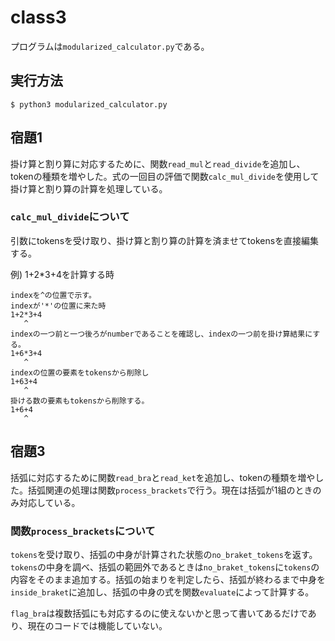 # class3

プログラムは`modularized_calculator.py`である。

## 実行方法

```
$ python3 modularized_calculator.py
```

## 宿題1

掛け算と割り算に対応するために、関数`read_mul`と`read_divide`を追加し、tokenの種類を増やした。式の一回目の評価で関数`calc_mul_divide`を使用して掛け算と割り算の計算を処理している。

### `calc_mul_divide`について

引数にtokensを受け取り、掛け算と割り算の計算を済ませてtokensを直接編集する。

例) 1+2*3+4を計算する時

```
indexを^の位置で示す。
indexが'*'の位置に来た時
1+2*3+4
   ^
indexの一つ前と一つ後ろがnumberであることを確認し、indexの一つ前を掛け算結果にする。
1+6*3+4
   ^
indexの位置の要素をtokensから削除し
1+63+4
   ^
掛ける数の要素もtokensから削除する。
1+6+4
   ^
```

## 宿題3

括弧に対応するために関数`read_bra`と`read_ket`を追加し、tokenの種類を増やした。括弧関連の処理は関数`process_brackets`で行う。現在は括弧が1組のときのみ対応している。

### 関数`process_brackets`について

`tokens`を受け取り、括弧の中身が計算された状態の`no_braket_tokens`を返す。`tokens`の中身を調べ、括弧の範囲外であるときは`no_braket_tokens`に`tokens`の内容をそのまま追加する。括弧の始まりを判定したら、括弧が終わるまで中身を`inside_braket`に追加し、括弧の中身の式を関数`evaluate`によって計算する。

`flag_bra`は複数括弧にも対応するのに使えないかと思って書いてあるだけであり、現在のコードでは機能していない。
